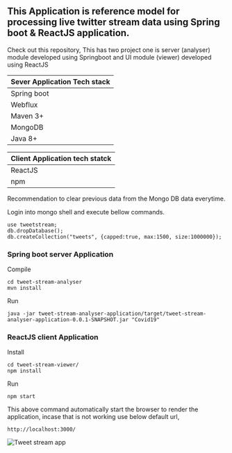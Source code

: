 ## This Application is reference model for processing live twitter stream data using Spring boot & ReactJS application.

Check out this repository, 
This has two project one is server (analyser) module developed using Springboot and UI module (viewer) developed using ReactJS

| Sever Application Tech stack |
|---|
| Spring boot|
| Webflux |
| Maven 3+|
| MongoDB |
| Java 8+ |

| Client Application tech statck |
|---|
| ReactJS | 
| npm |


Recommendation to clear previous data from the Mongo DB data everytime.

Login into mongo shell and execute bellow commands.

```
use tweetstream;
db.dropDatabase();
db.createCollection("tweets", {capped:true, max:1500, size:1000000});
```

### Spring boot server Application
Compile
```
cd tweet-stream-analyser
mvn install
```
Run
```
java -jar tweet-stream-analyser-application/target/tweet-stream-analyser-application-0.0.1-SNAPSHOT.jar "Covid19"
```

### ReactJS client Application 
Install
```
cd tweet-stream-viewer/
npm install
```
Run
```
npm start
```
This above command automatically start the browser to render the application, incase that is not working use below default url,
```
http://localhost:3000/
```
![Tweet stream app](http://ranraj.github.io/app_screenshots/covid_tweet_analyser.png)
